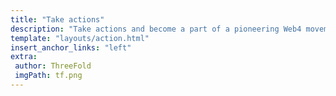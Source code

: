 ```yaml
---
title: "Take actions"
description: "Take actions and become a part of a pioneering Web4 movement with ThreeFold on 12.12.2024" # quotation marks to allow colons where used
template: "layouts/action.html"
insert_anchor_links: "left"
extra:
 author: ThreeFold
 imgPath: tf.png
---
```











<style>


.rounded_img img {
 border-radius: 8px;
}


.person img{
 border-radius: 100%;
 max-width:100px;
 }


.myscale{
 transition: transform .5s;
}


.myscale:hover{
 transform: scale(1.2);
 background-color: whitesmoke;
}


.road_border{
  
     border-left: 1px solid rgb(156, 156, 156);


   }


 .white-gray{
  color: #9f9f9f;
}


 </style>
